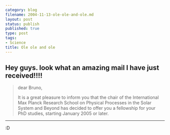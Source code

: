```yaml
--- 
category: blog
filename: 2004-11-13-ole-ole-and-ole.md
layout: post
status: publish
published: true
type: post
tags: 
- Science
title: Ole ole and ole
---
```

Hey guys. look what an amazing mail  I have just received!!!!
-----------------------
> dear Bruno,
>
>It is a great pleasure to inform you that the chair of the 
>International Max Planck Research School on Physical Processes
>in the Solar System and Beyond has decided to offer you a
>fellowship for your PhD studies, starting January 2005 or 
>later.
-------------------------

:D
